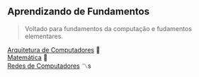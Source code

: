 ## Aprendizando de Fundamentos

>Voltado para fundamentos da computação e fudamentos elementares.


[Arquitetura de Computadores](Computer-architecture/docs) :slot_machine:</br>
[Matemática](Math/docs) :1234:</br>
[Redes de Computadores](Computer-networks/docs) :part_alternation_mark:s</br>